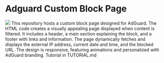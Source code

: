 # Adguard Custom Block Page
![](https://raw.githubusercontent.com/senhan07/adguard-custom-block-page/main/adguard%20home-preview.png)
This repository hosts a custom block page designed for AdGuard. The HTML code creates a visually appealing page displayed when content is filtered. It includes a header, a main section explaining the block, and a footer with links and information. The page dynamically fetches and displays the external IP address, current date and time, and the blocked URL. The design is responsive, featuring animations and personalized with AdGuard branding.
Tutorial in TUTORIAL.md